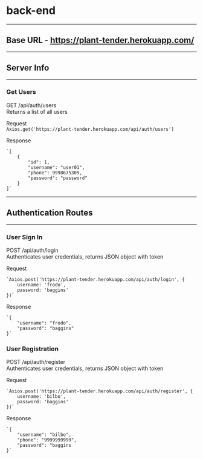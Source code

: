 # back-end
---
## Base URL - https://plant-tender.herokuapp.com/
---
## Server Info
---
### Get Users

GET /api/auth/users  
Returns a list of all users  

Request  
`Axios.get('https://plant-tender.herokuapp.com/api/auth/users')`  

Response  

    `[ 
        {
            "id": 1,
            "username": "user01",
            "phone": 9998675309,
            "password": "password"
        }
    ]`  

---  

## Authentication Routes  
---
### User Sign In  

POST /api/auth/login  
Authenticates user credentials, returns JSON object with token  

Request  

    `Axios.post('https://plant-tender.herokuapp.com/api/auth/login', {
        username: 'frodo',
        password: 'baggins'
    })`  

Response  

    `{
        "username": "frodo",
        "password": "baggins"
    }`  

### User Registration  

POST /api/auth/register  
Authenticates user credentials, returns JSON object with token  

Request  

    `Axios.post('https://plant-tender.herokuapp.com/api/auth/register', {  
        username: 'bilbo',  
        password: 'baggins'  
    })`  

Response  

    `{  
        "username": "bilbo",
        "phone": "9999999999",
        "password": "baggins
    }`  


